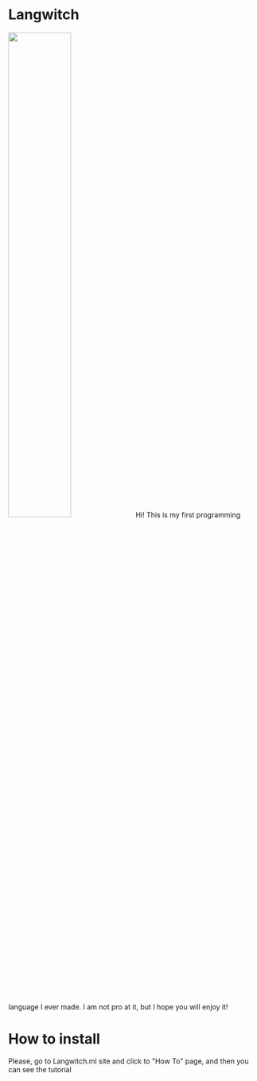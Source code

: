 # Langwitch
<img src="https://cdn.discordapp.com/attachments/732447814310821959/780667804998172672/20201124_113150.jpg" width="50%">
Hi! This is my first programming language I ever made. I am not pro at it, but I hope you will enjoy it!
<h1>How to install</h1>
Please, go to Langwitch.ml site and click to "How To" page, and then you can see the tutorial
